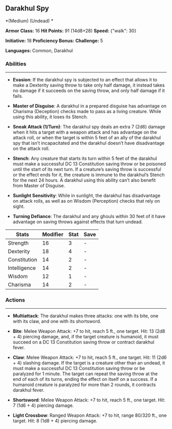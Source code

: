 ## Darakhul Spy
*(Medium) (Undead) *

**Armor Class:** 16
**Hit Points:** 91 (14d8+28)
**Speed:** {"walk": 30}

**Initiative:** 18
**Proficiency Bonus:**
**Challenge:** 5

**Languages:** Common, Darakhul

### Abilities
 --- 
- **Evasion**: If the darakhul spy is subjected to an effect that allows it to make a Dexterity saving throw to take only half damage, it instead takes no damage if it succeeds on the saving throw, and only half damage if it fails.

- **Master of Disguise**: A darakhul in a prepared disguise has advantage on Charisma (Deception) checks made to pass as a living creature. While using this ability, it loses its Stench.

- **Sneak Attack (1/Turn)**: The darakhul spy deals an extra 7 (2d6) damage when it hits a target with a weapon attack and has advantage on the attack roll, or when the target is within 5 feet of an ally of the darakhul spy that isn’t incapacitated and the darakhul doesn’t have disadvantage on the attack roll.

- **Stench**: Any creature that starts its turn within 5 feet of the darakhul must make a successful DC 13 Constitution saving throw or be poisoned until the start of its next turn. If a creature’s saving throw is successful or the effect ends for it, the creature is immune to the darakhul’s Stench for the next 24 hours. A darakhul using this ability can’t also benefit from Master of Disguise.

- **Sunlight Sensitivity**: While in sunlight, the darakhul has disadvantage on attack rolls, as well as on Wisdom (Perception) checks that rely on sight.

- **Turning Defiance**: The darakhul and any ghouls within 30 feet of it have advantage on saving throws against effects that turn undead.



| Stats | Modifier | Stat | Save
| ---- | ---- | ---- | ---- |
| Strength | 16 | 3 | - |
| Dexterity | 18 | 4 | - |
| Constitution | 14 | 2 | - |
| Intelligence | 14 | 2 | - |
| Wisdom | 12 | 1 | - |
| Charisma | 14 | 2 | - |

### Actions
 --- 
- **Multiattack**: The darakhul makes three attacks: one with its bite, one with its claw, and one with its shortsword.

- **Bite**: Melee Weapon Attack: +7 to hit, reach 5 ft., one target. Hit: 13 (2d8 + 4) piercing damage, and, if the target creature is humanoid, it must succeed on a DC 13 Constitution saving throw or contract darakhul fever.

- **Claw**: Melee Weapon Attack: +7 to hit, reach 5 ft., one target. Hit: 11 (2d6 + 4) slashing damage. If the target is a creature other than an undead, it must make a successful DC 13 Constitution saving throw or be paralyzed for 1 minute. The target can repeat the saving throw at the end of each of its turns, ending the effect on itself on a success. If a humanoid creature is paralyzed for more than 2 rounds, it contracts darakhul fever.

- **Shortsword**: Melee Weapon Attack: +7 to hit, reach 5 ft., one target. Hit: 7 (1d6 + 4) piercing damage.

- **Light Crossbow**: Ranged Weapon Attack: +7 to hit, range 80/320 ft., one target. Hit: 8 (1d8 + 4) piercing damage.

